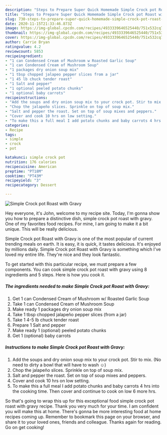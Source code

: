 ```yaml
---
description: "Steps to Prepare Super Quick Homemade Simple Crock pot Roast with Gravy"
title: "Steps to Prepare Super Quick Homemade Simple Crock pot Roast with Gravy"
slug: 730-steps-to-prepare-super-quick-homemade-simple-crock-pot-roast-with-gravy
date: 2020-11-15T21:33:46.873Z
image: https://img-global.cpcdn.com/recipes/4933339646525440/751x532cq70/simple-crock-pot-roast-with-gravy-recipe-main-photo.jpg
thumbnail: https://img-global.cpcdn.com/recipes/4933339646525440/751x532cq70/simple-crock-pot-roast-with-gravy-recipe-main-photo.jpg
cover: https://img-global.cpcdn.com/recipes/4933339646525440/751x532cq70/simple-crock-pot-roast-with-gravy-recipe-main-photo.jpg
author: Carrie Bryan
ratingvalue: 4.2
reviewcount: 5853
recipeingredient:
- "1 can Condensed Cream of Mushroom w Roasted Garlic Soup"
- "1 can Condensed Cream of Mushroom Soup"
- "1 packages dry onion soup mix"
- "1 tbsp chopped jalapeo pepper slices from a jar"
- "1 45 lb chuck tender roast"
- "1 Salt and pepper"
- "1 optional peeled potato chunks"
- "1 optional baby carrots"
recipeinstructions:
- "Add the soups and dry onion soup mix to your crock pot. Stir to mix. (No need to dirty a bowl that will have to wash ☺)"
- "Chop the jalapeño slices. Sprinkle on top of soup mix."
- "Salt and pepper the roast. Set on top of soup mixes and peppers."
- "Cover and cook 10 hrs on low setting."
- "To make this a full meal I add potato chunks and baby carrots 4 hrs into the cooking time. Then cover and continue to cook on low 6 more hrs."
categories:
- Recipe
tags:
- simple
- crock
- pot

katakunci: simple crock pot 
nutrition: 176 calories
recipecuisine: American
preptime: "PT18M"
cooktime: "PT43M"
recipeyield: "3"
recipecategory: Dessert

---
```



![Simple Crock pot Roast with Gravy](https://img-global.cpcdn.com/recipes/4933339646525440/751x532cq70/simple-crock-pot-roast-with-gravy-recipe-main-photo.jpg)

Hey everyone, it's John, welcome to my recipe site. Today, I'm gonna show you how to prepare a distinctive dish, simple crock pot roast with gravy. One of my favorites food recipes. For mine, I am going to make it a bit unique. This will be really delicious.

Simple Crock pot Roast with Gravy is one of the most popular of current trending meals on earth. It is easy, it is quick, it tastes delicious. It's enjoyed by millions daily. Simple Crock pot Roast with Gravy is something which I've loved my entire life. They're nice and they look fantastic.




To get started with this particular recipe, we must prepare a few components. You can cook simple crock pot roast with gravy using 8 ingredients and 5 steps. Here is how you cook it.

<!--inarticleads1-->

##### The ingredients needed to make Simple Crock pot Roast with Gravy:

1. Get 1 can Condensed Cream of Mushroom w/ Roasted Garlic Soup
1. Take 1 can Condensed Cream of Mushroom Soup
1. Make ready 1 packages dry onion soup mix
1. Take 1 tbsp chopped jalapeño pepper slices (from a jar)
1. Take 1 4-5 lb chuck tender roast
1. Prepare 1 Salt and pepper
1. Make ready 1 (optional) peeled potato chunks
1. Get 1 (optional) baby carrots




<!--inarticleads2-->

##### Instructions to make Simple Crock pot Roast with Gravy:

1. Add the soups and dry onion soup mix to your crock pot. Stir to mix. (No need to dirty a bowl that will have to wash ☺)
1. Chop the jalapeño slices. Sprinkle on top of soup mix.
1. Salt and pepper the roast. Set on top of soup mixes and peppers.
1. Cover and cook 10 hrs on low setting.
1. To make this a full meal I add potato chunks and baby carrots 4 hrs into the cooking time. Then cover and continue to cook on low 6 more hrs.




So that's going to wrap this up for this exceptional food simple crock pot roast with gravy recipe. Thank you very much for your time. I am confident you will make this at home. There's gonna be more interesting food at home recipes coming up. Remember to bookmark this page on your browser, and share it to your loved ones, friends and colleague. Thanks again for reading. Go on get cooking!
